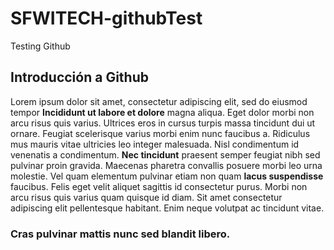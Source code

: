 # SFWITECH-githubTest
 Testing Github

## Introducción a Github

Lorem ipsum dolor sit amet, consectetur adipiscing elit, sed do eiusmod tempor **Incididunt ut labore et dolore** magna aliqua. Eget dolor morbi non arcu risus quis varius. Ultrices eros in cursus turpis massa tincidunt dui ut ornare. Feugiat scelerisque varius morbi enim nunc faucibus a. Ridiculus mus mauris vitae ultricies leo integer malesuada. Nisl condimentum id venenatis a condimentum. __Nec tincidunt__ praesent semper feugiat nibh sed pulvinar proin gravida. Maecenas pharetra convallis posuere morbi leo urna molestie. Vel quam elementum pulvinar etiam non quam **lacus suspendisse** faucibus. Felis eget velit aliquet sagittis id consectetur purus. Morbi non arcu risus quis varius quam quisque id diam. Sit amet consectetur adipiscing elit pellentesque habitant. Enim neque volutpat ac tincidunt vitae.

### Cras pulvinar mattis nunc sed blandit libero.